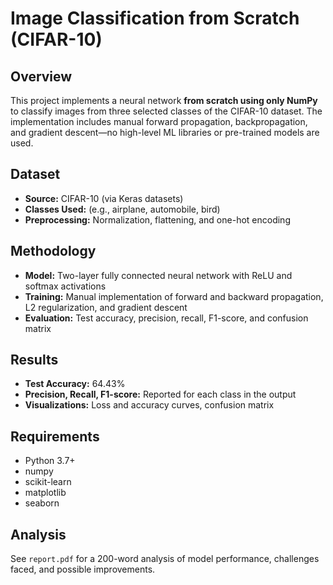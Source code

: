 # Image Classification from Scratch (CIFAR-10)

## Overview

This project implements a neural network **from scratch using only NumPy** to classify images from three selected classes of the CIFAR-10 dataset. The implementation includes manual forward propagation, backpropagation, and gradient descent—no high-level ML libraries or pre-trained models are used.

## Dataset

- **Source:** CIFAR-10 (via Keras datasets)
- **Classes Used:** (e.g., airplane, automobile, bird)
- **Preprocessing:** Normalization, flattening, and one-hot encoding

## Methodology

- **Model:** Two-layer fully connected neural network with ReLU and softmax activations
- **Training:** Manual implementation of forward and backward propagation, L2 regularization, and gradient descent
- **Evaluation:** Test accuracy, precision, recall, F1-score, and confusion matrix

## Results

- **Test Accuracy:** 64.43%
- **Precision, Recall, F1-score:** Reported for each class in the output
- **Visualizations:** Loss and accuracy curves, confusion matrix


## Requirements

- Python 3.7+
- numpy
- scikit-learn
- matplotlib
- seaborn

## Analysis

See `report.pdf` for a 200-word analysis of model performance, challenges faced, and possible improvements.
